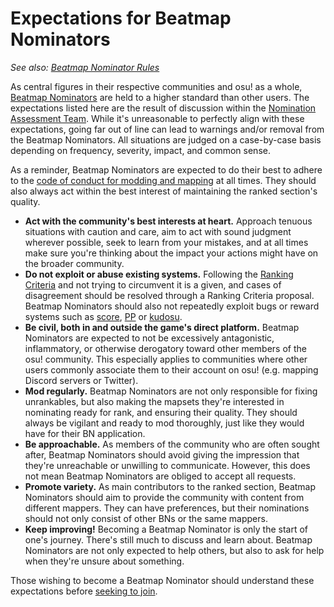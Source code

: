 # Expectations for Beatmap Nominators

*See also: [Beatmap Nominator Rules](/wiki/People/The_Team/Beatmap_Nominators/Rules)*

As central figures in their respective communities and osu! as a whole, [Beatmap Nominators](/wiki/People/The_Team/Beatmap_Nominators) are held to a higher standard than other users. The expectations listed here are the result of discussion within the [Nomination Assessment Team](/wiki/People/The_Team/Nomination_Assessment_Team). While it's unreasonable to perfectly align with these expectations, going far out of line can lead to warnings and/or removal from the Beatmap Nominators. All situations are judged on a case-by-case basis depending on frequency, severity, impact, and common sense.

As a reminder, Beatmap Nominators are expected to do their best to adhere to the [code of conduct for modding and mapping](/wiki/Rules/Code_of_Conduct_for_Modding_and_Mapping) at all times. They should also always act within the best interest of maintaining the ranked section's quality.

- **Act with the community's best interests at heart.** Approach tenuous situations with caution and care, aim to act with sound judgment wherever possible, seek to learn from your mistakes, and at all times make sure you're thinking about the impact your actions might have on the broader community.
- **Do not exploit or abuse existing systems.** Following the [Ranking Criteria](/wiki/Ranking_Criteria) and not trying to circumvent it is a given, and cases of disagreement should be resolved through a Ranking Criteria proposal. Beatmap Nominators should also not repeatedly exploit bugs or reward systems such as [score](/wiki/Score), [PP](/wiki/Performance_points) or [kudosu](/wiki/Modding/Kudosu).
- **Be civil, both in and outside the game's direct platform.** Beatmap Nominators are expected to not be excessively antagonistic, inflammatory, or otherwise derogatory toward other members of the osu! community. This especially applies to communities where other users commonly associate them to their account on osu! (e.g. mapping Discord servers or Twitter).
- **Mod regularly.** Beatmap Nominators are not only responsible for fixing unrankables, but also making the mapsets they're interested in nominating ready for rank, and ensuring their quality. They should always be vigilant and ready to mod thoroughly, just like they would have for their BN application.
- **Be approachable.** As members of the community who are often sought after, Beatmap Nominators should avoid giving the impression that they're unreachable or unwilling to communicate. However, this does not mean Beatmap Nominators are obliged to accept all requests.
- **Promote variety.** As main contributors to the ranked section, Beatmap Nominators should aim to provide the community with content from different mappers. They can have preferences, but their nominations should not only consist of other BNs or the same mappers.
- **Keep improving!** Becoming a Beatmap Nominator is only the start of one's journey. There's still much to discuss and learn about. Beatmap Nominators are not only expected to help others, but also to ask for help when they're unsure about something.

Those wishing to become a Beatmap Nominator should understand these expectations before [seeking to join](/wiki/People/The_Team/Beatmap_Nominators/Becoming_a_Beatmap_Nominator).
